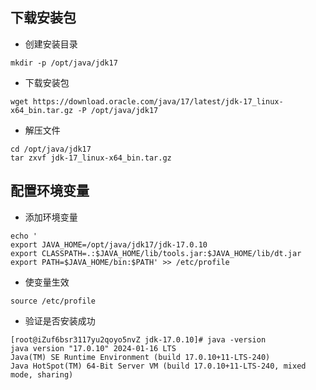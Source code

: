 ## 下载安装包

* 创建安装目录

```shell
mkdir -p /opt/java/jdk17
```

* 下载安装包

```shell
wget https://download.oracle.com/java/17/latest/jdk-17_linux-x64_bin.tar.gz -P /opt/java/jdk17
```

* 解压文件

```shell
cd /opt/java/jdk17
tar zxvf jdk-17_linux-x64_bin.tar.gz
```

## 配置环境变量

* 添加环境变量

```shell
echo '
export JAVA_HOME=/opt/java/jdk17/jdk-17.0.10
export CLASSPATH=.:$JAVA_HOME/lib/tools.jar:$JAVA_HOME/lib/dt.jar
export PATH=$JAVA_HOME/bin:$PATH' >> /etc/profile
```

* 使变量生效

```shell
source /etc/profile
```

* 验证是否安装成功

```shell
[root@iZuf6bsr3117yu2qoyo5nvZ jdk-17.0.10]# java -version
java version "17.0.10" 2024-01-16 LTS
Java(TM) SE Runtime Environment (build 17.0.10+11-LTS-240)
Java HotSpot(TM) 64-Bit Server VM (build 17.0.10+11-LTS-240, mixed mode, sharing)
```

